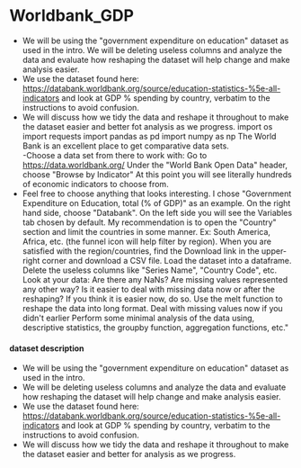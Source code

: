 # Worldbank_GDP
- We will be using the "government expenditure on education" dataset as used in the intro. We will be deleting useless columns and analyze the data and evaluate how reshaping the dataset will help change and make analysis easier. 
- We use the dataset found here: https://databank.worldbank.org/source/education-statistics-%5e-all-indicators and look at GDP % spending by country, verbatim to the instructions to avoid confusion. 
- We will discuss how we tidy the data and reshape it throughout to make the dataset easier and better fot analysis as we progress.  import os import requests  import pandas as pd import numpy as np
The World Bank is an excellent place to get comparative data sets.  
 -Choose a data set from there to work with: Go to https://data.worldbank.org/ Under the "World Bank Open Data" header, choose "Browse by Indicator" At this point you will see literally hundreds of economic indicators to choose from. 
 - Feel free to choose anything that looks interesting. I chose "Government Expenditure on Education, total (% of GDP)" as an example. On the right hand side, choose "Databank". On the left side you will see the Variables tab chosen by default. My recommendation is to open the "Country" section and limit the countries in some manner. Ex: South America, Africa, etc. (the funnel icon will help filter by region). When you are satisfied with the region/countries, find the Download link in the upper-right corner and download a CSV file. Load the dataset into a dataframe. Delete the useless columns like "Series Name", "Country Code", etc. Look at your data: Are there any NaNs? Are missing values represented any other way? Is it easier to deal with missing data now or after the reshaping? If you think it is easier now, do so. Use the melt function to reshape the data into long format. Deal with missing values now if you didn't earlier Perform some minimal analysis of the data using, descriptive statistics, the groupby function, aggregation functions, etc."

#### dataset description
- We will be using the "government expenditure on education" dataset as used in the intro. 
- We will be deleting useless columns and analyze the data and evaluate how reshaping the dataset will help change and make analysis easier. 
- We use the dataset found here: https://databank.worldbank.org/source/education-statistics-%5e-all-indicators and look at GDP % spending by country, verbatim to the instructions to avoid confusion. 
- We will discuss how we tidy the data and reshape it throughout to make the dataset easier and better for analysis as we progress.
